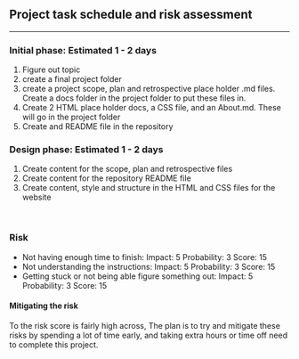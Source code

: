 ## Project task schedule and risk assessment
---
### Initial phase: Estimated  1 - 2 days

1. Figure out topic
2. create a final project folder
3. create a project scope, plan and retrospective place holder .md files. Create a docs folder in the project folder to put these files in.
3. Create 2 HTML place holder docs, a CSS file, and an About.md. These will go in the project folder
4. Create and README file in the repository  

### Design phase: Estimated  1 - 2 days

1. Create content for the scope, plan and retrospective files
2. Create content for the repository README file
3. Create content, style and structure in the HTML and CSS files for the website
<br>

### Risk

- Not having enough time to finish: Impact: 5  Probability: 3  Score: 15
- Not understanding the instructions:  Impact: 5  Probability: 3  Score: 15
- Getting stuck or not being able figure something out: Impact: 5  Probability: 3  Score: 15

#### Mitigating the risk

To the risk score is fairly high across, The plan is to try  and mitigate these risks by spending a lot of time early, and taking extra hours or time off need to complete this project.
